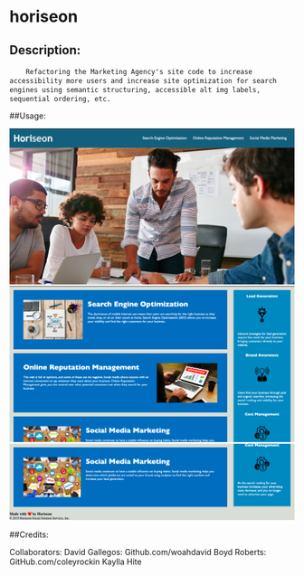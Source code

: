 # horiseon

## Description: 
        Refactoring the Marketing Agency's site code to increase accessibility more users and increase site optimization for search engines using semantic structuring, accessible alt img labels, sequential ordering, etc.
        
##Usage:

![screenshotheader](assets/images/screenshotheader.png)
![screenshotbody](assets/images/screenshotbody.png)
![screenshotfooter](assets/images/screenshotfooter.png)

##Credits:

Collaborators:
David Gallegos: Github.com/woahdavid
Boyd Roberts: GitHub.com/coleyrockin
Kaylla Hite 
